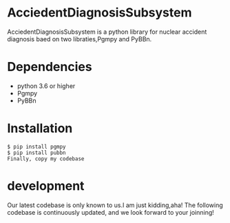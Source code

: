# AcciedentDiagnosisSubsystem
AcciedentDiagnosisSubsystem is a python library for nuclear accident diagnosis baed on two libraties,Pgmpy and PyBBn.
# Dependencies
- python 3.6 or higher
- Pgmpy
- PyBBn
# Installation
```
$ pip install pgmpy
$ pip install pubbn
Finally, copy my codebase
```
# development
Our latest codebase is only known to us.I am just kidding,aha!
The following codebase is continuously updated, and we look forward to your joinning!
